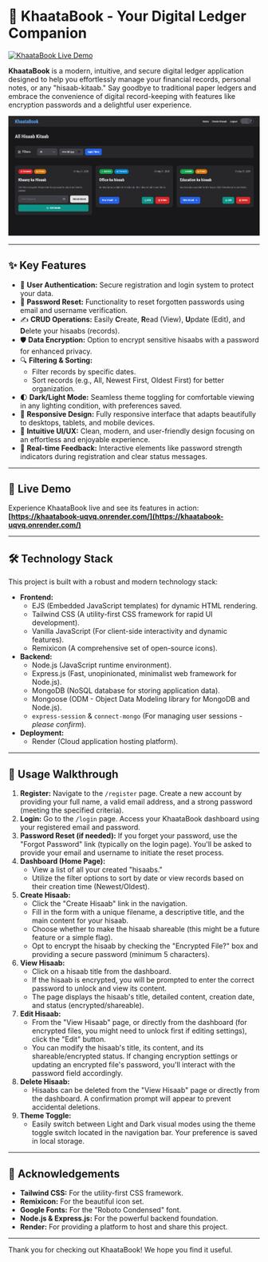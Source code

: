 # 📖 KhaataBook - Your Digital Ledger Companion

[![KhaataBook Live Demo](https://img.shields.io/badge/Live_Demo-Open_App-brightgreen?style=for-the-badge&logo=render)](https://khaatabook-uqvq.onrender.com/)

**KhaataBook** is a modern, intuitive, and secure digital ledger application designed to help you effortlessly manage your financial records, personal notes, or any "hisaab-kitaab." Say goodbye to traditional paper ledgers and embrace the convenience of digital record-keeping with features like encryption passwords and a delightful user experience.

![KhaataBook Screenshot Placeholder](./public/khaatabook-dashboard.png)

---

## ✨ Key Features

* 🔐 **User Authentication:** Secure registration and login system to protect your data.
* 🔑 **Password Reset:** Functionality to reset forgotten passwords using email and username verification.
* ✍️ **CRUD Operations:** Easily **C**reate, **R**ead (View), **U**pdate (Edit), and **D**elete your hisaabs (records).
* 🛡️ **Data Encryption:** Option to encrypt sensitive hisaabs with a password for enhanced privacy.
* 🔍 **Filtering & Sorting:**
    * Filter records by specific dates.
    * Sort records (e.g., All, Newest First, Oldest First) for better organization.
* 🌓 **Dark/Light Mode:** Seamless theme toggling for comfortable viewing in any lighting condition, with preferences saved.
* 📱 **Responsive Design:** Fully responsive interface that adapts beautifully to desktops, tablets, and mobile devices.
* 📄 **Intuitive UI/UX:** Clean, modern, and user-friendly design focusing on an effortless and enjoyable experience.
* 💨 **Real-time Feedback:** Interactive elements like password strength indicators during registration and clear status messages.

---

## 🚀 Live Demo

Experience KhaataBook live and see its features in action:
**[https://khaatabook-uqvq.onrender.com/](https://khaatabook-uqvq.onrender.com/)**

---

## 🛠️ Technology Stack

This project is built with a robust and modern technology stack:

* **Frontend:**
    * EJS (Embedded JavaScript templates) for dynamic HTML rendering.
    * Tailwind CSS (A utility-first CSS framework for rapid UI development).
    * Vanilla JavaScript (For client-side interactivity and dynamic features).
    * Remixicon (A comprehensive set of open-source icons).
* **Backend:**
    * Node.js (JavaScript runtime environment).
    * Express.js (Fast, unopinionated, minimalist web framework for Node.js).
    * MongoDB (NoSQL database for storing application data).
    * Mongoose (ODM - Object Data Modeling library for MongoDB and Node.js).
    * `express-session` & `connect-mongo` (For managing user sessions - *please confirm*).
* **Deployment:**
    * Render (Cloud application hosting platform).

---


## 🚀 Usage Walkthrough

1.  **Register:** Navigate to the `/register` page. Create a new account by providing your full name, a valid email address, and a strong password (meeting the specified criteria).
2.  **Login:** Go to the `/login` page. Access your KhaataBook dashboard using your registered email and password.
3.  **Password Reset (if needed):** If you forget your password, use the "Forgot Password" link (typically on the login page). You'll be asked to provide your email and username to initiate the reset process.
4.  **Dashboard (Home Page):**
    * View a list of all your created "hisaabs."
    * Utilize the filter options to sort by date or view records based on their creation time (Newest/Oldest).
5.  **Create Hisaab:**
    * Click the "Create Hisaab" link in the navigation.
    * Fill in the form with a unique filename, a descriptive title, and the main content for your hisaab.
    * Choose whether to make the hisaab shareable (this might be a future feature or a simple flag).
    * Opt to encrypt the hisaab by checking the "Encrypted File?" box and providing a secure password (minimum 5 characters).
6.  **View Hisaab:**
    * Click on a hisaab title from the dashboard.
    * If the hisaab is encrypted, you will be prompted to enter the correct password to unlock and view its content.
    * The page displays the hisaab's title, detailed content, creation date, and status (encrypted/shareable).
7.  **Edit Hisaab:**
    * From the "View Hisaab" page, or directly from the dashboard (for encrypted files, you might need to unlock first if editing settings), click the "Edit" button.
    * You can modify the hisaab's title, its content, and its shareable/encrypted status. If changing encryption settings or updating an encrypted file's password, you'll interact with the password field accordingly.
8.  **Delete Hisaab:**
    * Hisaabs can be deleted from the "View Hisaab" page or directly from the dashboard. A confirmation prompt will appear to prevent accidental deletions.
9.  **Theme Toggle:**
    * Easily switch between Light and Dark visual modes using the theme toggle switch located in the navigation bar. Your preference is saved in local storage.

---

## 🙏 Acknowledgements

* **Tailwind CSS:** For the utility-first CSS framework.
* **Remixicon:** For the beautiful icon set.
* **Google Fonts:** For the "Roboto Condensed" font.
* **Node.js & Express.js:** For the powerful backend foundation.
* **Render:** For providing a platform to host and share this project.

---

Thank you for checking out KhaataBook! We hope you find it useful.
